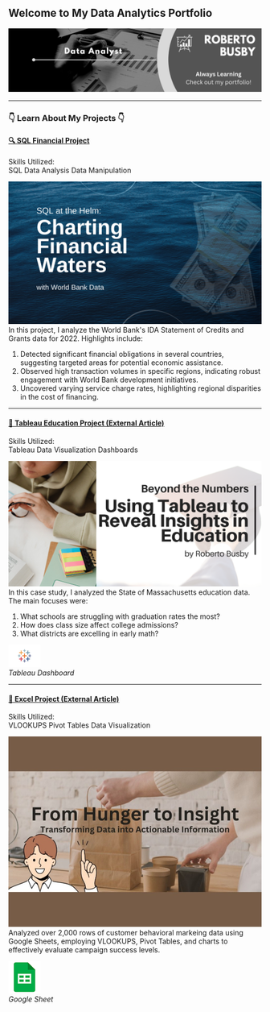 ## Welcome to My Data Analytics Portfolio  
<img src="images/background.png?raw=true"/>

---

### 👇 Learn About My Projects 👇

#### [🔍 SQL Financial Project](/projects/bank.md)  
 
<div class="project-skills-container">
    <span class="project-skills-label">Skills Utilized:</span>
    <div class="project-skills">
        <span class="project-skill-tag">SQL</span>
        <span class="project-skill-tag">Data Analysis</span>
        <span class="project-skill-tag">Data Manipulation</span> 
    </div>
</div>

[<img src="images/SQL_Bank/SQLproject1.png?raw=true"/>](/projects/bank.md)
In this project, I analyze the World Bank's IDA Statement of Credits and Grants data for 2022. Highlights include:
1. Detected significant financial obligations in several countries, suggesting targeted areas for potential economic assistance.
2. Observed high transaction volumes in specific regions, indicating robust engagement with World Bank development initiatives.
3. Uncovered varying service charge rates, highlighting regional disparities in the cost of financing.

---

#### [🔗 Tableau Education Project (External Article)](https://www.linkedin.com/pulse/tableau-journey-through-massachusetts-education-metrics-roberto-busby-njjrc/)

<div class="project-skills-container">
    <span class="project-skills-label">Skills Utilized:</span>
    <div class="project-skills">
        <span class="project-skill-tag">Tableau</span>
        <span class="project-skill-tag">Data Visualization</span>
        <span class="project-skill-tag">Dashboards</span> 
    </div>
</div>

[<img src="images/tableau/tableau-education.png?raw=true"/>](https://www.linkedin.com/pulse/tableau-journey-through-massachusetts-education-metrics-roberto-busby-njjrc/) 
In this case study, I analyzed the State of Massachusetts education data. The main focuses were:
   1. What schools are struggling with graduation rates the most?
   2. How does class size affect college admissions?
   3. What districts are excelling in early math?

[![Tableau Icon](images/tableau/tableau_icon.png?raw=true)](https://public.tableau.com/views/EducationProject_17145247112430/MassachusettsEducationOverview?:language=en-US&:sid=&:display_count=n&:origin=viz_share_link)  
*Tableau Dashboard*

---

#### [🔗 Excel Project (External Article)](https://www.linkedin.com/pulse/role-analytics-food-delivery-success-roberto-busby-foasc/)  

<div class="project-skills-container">
    <span class="project-skills-label">Skills Utilized:</span>
    <div class="project-skills">
        <span class="project-skill-tag">VLOOKUPS</span>
        <span class="project-skill-tag">Pivot Tables</span>
        <span class="project-skill-tag">Data Visualization</span> 
    </div>
</div>

[<img src="images/excel/excel.JPG?raw=true"/>](https://www.linkedin.com/pulse/role-analytics-food-delivery-success-roberto-busby-foasc/)
Analyzed over 2,000 rows of customer behavioral markeing data using Google Sheets, employing VLOOKUPS, Pivot Tables, and charts to effectively evaluate campaign success levels.

[![Sheets Icon](images/excel/sheets_icon.png?raw=true)](https://docs.google.com/spreadsheets/d/1JZlQOhyvpybO4J6utH-7Abzs9c-5UR9QUvtl8yphjms/edit?usp=sharing)  
*Google Sheet*
